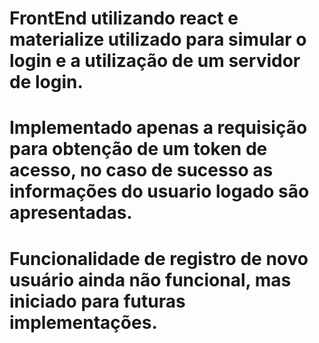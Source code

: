 # FrontEnd utilizando react e materialize utilizado para simular o login e a utilização de um servidor de login.
# Implementado apenas a requisição para obtenção de um token de acesso, no caso de sucesso as informações do usuario logado são apresentadas.
# Funcionalidade de registro de novo usuário ainda não funcional, mas iniciado para futuras implementações.